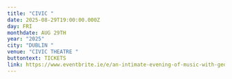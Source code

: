 ```yaml
---
title: "CIVIC "
date: 2025-08-29T19:00:00.000Z
day: FRI
monthdate: AUG 29TH
year: "2025"
city: "DUBLIN "
venue: "CIVIC THEATRE "
buttontext: TICKETS
link: https://www.eventbrite.ie/e/an-intimate-evening-of-music-with-george-murphy-tickets-854362690807
---
```

